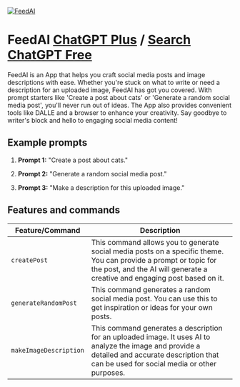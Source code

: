 
[![FeedAI](https://files.oaiusercontent.com/file-Fj112zScP6w7n4M4wVyR3bQ9?se=2123-10-19T10%3A54%3A22Z&sp=r&sv=2021-08-06&sr=b&rscc=max-age%3D31536000%2C%20immutable&rscd=attachment%3B%20filename%3D460x0wx.webp&sig=f2G6R0K/80zLSiH0eT9PB%2BtCzfKN9SFmiTg58H9NNNA%3D)](https://chat.openai.com/g/g-tfrp87hIt-feedai)

# FeedAI [ChatGPT Plus](https://chat.openai.com/g/g-tfrp87hIt-feedai) / [Search ChatGPT Free](https://gptcall.net/index.html#/?search=FeedAI)

FeedAI is an App that helps you craft social media posts and image descriptions with ease. Whether you're stuck on what to write or need a description for an uploaded image, FeedAI has got you covered. With prompt starters like 'Create a post about cats' or 'Generate a random social media post', you'll never run out of ideas. The App also provides convenient tools like DALLE and a browser to enhance your creativity. Say goodbye to writer's block and hello to engaging social media content!

## Example prompts

1. **Prompt 1:** "Create a post about cats."

2. **Prompt 2:** "Generate a random social media post."

3. **Prompt 3:** "Make a description for this uploaded image."


## Features and commands

| Feature/Command | Description |
| --- | --- |
| `createPost` | This command allows you to generate social media posts on a specific theme. You can provide a prompt or topic for the post, and the AI will generate a creative and engaging post based on it. |
| `generateRandomPost` | This command generates a random social media post. You can use this to get inspiration or ideas for your own posts. |
| `makeImageDescription` | This command generates a description for an uploaded image. It uses AI to analyze the image and provide a detailed and accurate description that can be used for social media or other purposes. |


